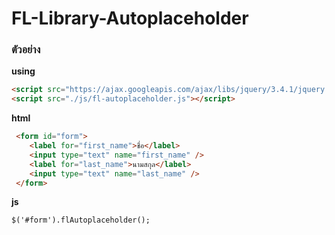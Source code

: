 FL-Library-Autoplaceholder
====================================

### ตัวอย่าง
**using**
```html
<script src="https://ajax.googleapis.com/ajax/libs/jquery/3.4.1/jquery.min.js"></script>
<script src="./js/fl-autoplaceholder.js"></script>
```
**html**
```html
 <form id="form">
    <label for="first_name">ชื่อ</label>
    <input type="text" name="first_name" />
    <label for="last_name">นามสกุล</label>
    <input type="text" name="last_name" />
 </form>
```
**js**
```html
$('#form').flAutoplaceholder();
```
